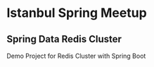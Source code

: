 # Istanbul Spring Meetup
## Spring Data Redis Cluster

Demo Project for Redis Cluster with Spring Boot
